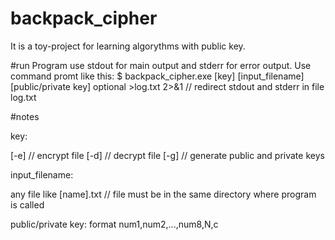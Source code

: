 # backpack_cipher
It is a toy-project for learning algorythms with public key.

#run
Program use stdout for main output and stderr for error output.
Use command promt like this:
$ backpack_cipher.exe [key] [input_filename] [public/private key] optional >log.txt 2>&1 // redirect stdout and stderr in file log.txt

#notes

key:

[-e] // encrypt file
[-d] // decrypt file
[-g] // generate public and private keys

input_filename:

any file like [name].txt // file must be in the same directory where program is called

public/private key:
format num1,num2,...,num8,N,c